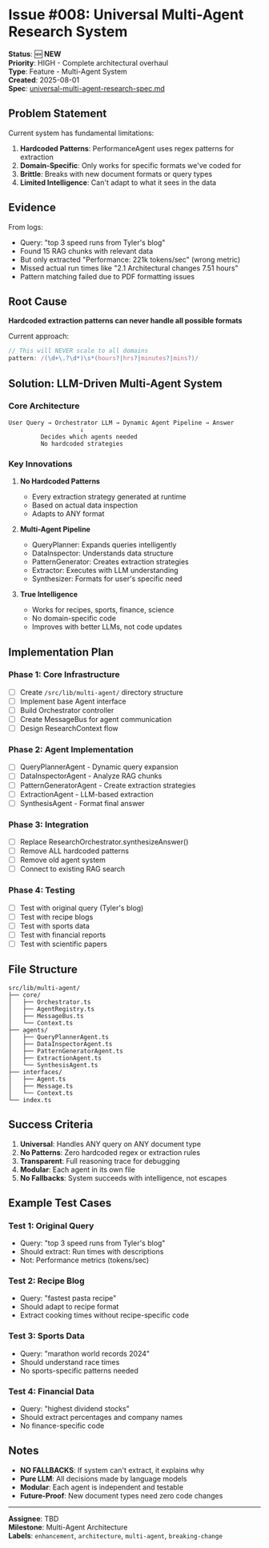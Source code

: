# Issue #008: Universal Multi-Agent Research System

**Status**: 🆕 **NEW**  
**Priority**: HIGH - Complete architectural overhaul  
**Type**: Feature - Multi-Agent System  
**Created**: 2025-08-01  
**Spec**: [universal-multi-agent-research-spec.md](../Specs/universal-multi-agent-research-spec.md)

## Problem Statement

Current system has fundamental limitations:
1. **Hardcoded Patterns**: PerformanceAgent uses regex patterns for extraction
2. **Domain-Specific**: Only works for specific formats we've coded for
3. **Brittle**: Breaks with new document formats or query types
4. **Limited Intelligence**: Can't adapt to what it sees in the data

## Evidence

From logs:
- Query: "top 3 speed runs from Tyler's blog"
- Found 15 RAG chunks with relevant data
- But only extracted "Performance: 221k tokens/sec" (wrong metric)
- Missed actual run times like "2.1 Architectural changes 7.51 hours"
- Pattern matching failed due to PDF formatting issues

## Root Cause

**Hardcoded extraction patterns can never handle all possible formats**

Current approach:
```typescript
// This will NEVER scale to all domains
pattern: /(\d+\.?\d*)\s*(hours?|hrs?|minutes?|mins?)/
```

## Solution: LLM-Driven Multi-Agent System

### Core Architecture

```
User Query → Orchestrator LLM → Dynamic Agent Pipeline → Answer
                    ↓
         Decides which agents needed
         No hardcoded strategies
```

### Key Innovations

1. **No Hardcoded Patterns**
   - Every extraction strategy generated at runtime
   - Based on actual data inspection
   - Adapts to ANY format

2. **Multi-Agent Pipeline**
   - QueryPlanner: Expands queries intelligently
   - DataInspector: Understands data structure
   - PatternGenerator: Creates extraction strategies
   - Extractor: Executes with LLM understanding
   - Synthesizer: Formats for user's specific need

3. **True Intelligence**
   - Works for recipes, sports, finance, science
   - No domain-specific code
   - Improves with better LLMs, not code updates

## Implementation Plan

### Phase 1: Core Infrastructure
- [ ] Create `/src/lib/multi-agent/` directory structure
- [ ] Implement base Agent interface
- [ ] Build Orchestrator controller
- [ ] Create MessageBus for agent communication
- [ ] Design ResearchContext flow

### Phase 2: Agent Implementation
- [ ] QueryPlannerAgent - Dynamic query expansion
- [ ] DataInspectorAgent - Analyze RAG chunks
- [ ] PatternGeneratorAgent - Create extraction strategies
- [ ] ExtractionAgent - LLM-based extraction
- [ ] SynthesisAgent - Format final answer

### Phase 3: Integration
- [ ] Replace ResearchOrchestrator.synthesizeAnswer()
- [ ] Remove ALL hardcoded patterns
- [ ] Remove old agent system
- [ ] Connect to existing RAG search

### Phase 4: Testing
- [ ] Test with original query (Tyler's blog)
- [ ] Test with recipe blogs
- [ ] Test with sports data
- [ ] Test with financial reports
- [ ] Test with scientific papers

## File Structure

```
src/lib/multi-agent/
├── core/
│   ├── Orchestrator.ts
│   ├── AgentRegistry.ts
│   ├── MessageBus.ts
│   └── Context.ts
├── agents/
│   ├── QueryPlannerAgent.ts
│   ├── DataInspectorAgent.ts
│   ├── PatternGeneratorAgent.ts
│   ├── ExtractionAgent.ts
│   └── SynthesisAgent.ts
├── interfaces/
│   ├── Agent.ts
│   ├── Message.ts
│   └── Context.ts
└── index.ts
```

## Success Criteria

1. **Universal**: Handles ANY query on ANY document type
2. **No Patterns**: Zero hardcoded regex or extraction rules
3. **Transparent**: Full reasoning trace for debugging
4. **Modular**: Each agent in its own file
5. **No Fallbacks**: System succeeds with intelligence, not escapes

## Example Test Cases

### Test 1: Original Query
- Query: "top 3 speed runs from Tyler's blog"
- Should extract: Run times with descriptions
- Not: Performance metrics (tokens/sec)

### Test 2: Recipe Blog
- Query: "fastest pasta recipe"
- Should adapt to recipe format
- Extract cooking times without recipe-specific code

### Test 3: Sports Data
- Query: "marathon world records 2024"
- Should understand race times
- No sports-specific patterns needed

### Test 4: Financial Data
- Query: "highest dividend stocks"
- Should extract percentages and company names
- No finance-specific code

## Notes

- **NO FALLBACKS**: If system can't extract, it explains why
- **Pure LLM**: All decisions made by language models
- **Modular**: Each agent is independent and testable
- **Future-Proof**: New document types need zero code changes

---

**Assignee**: TBD  
**Milestone**: Multi-Agent Architecture  
**Labels**: `enhancement`, `architecture`, `multi-agent`, `breaking-change`